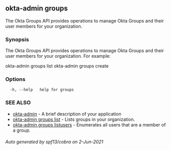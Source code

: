 ## okta-admin groups

The Okta Groups API provides operations to manage Okta Groups and their user members for your organization.

### Synopsis


The Okta Groups API provides operations to manage Okta Groups and their user members for your organization. For example:

okta-admin groups list
okta-admin groups create
	

### Options

```
  -h, --help   help for groups
```

### SEE ALSO

* [okta-admin](okta-admin.md)	 - A brief description of your application
* [okta-admin groups list](okta-admin_groups_list.md)	 - Lists groups in your organization.
* [okta-admin groups listusers](okta-admin_groups_listusers.md)	 - Enumerates all users that are a member of a group.

###### Auto generated by spf13/cobra on 2-Jun-2021
